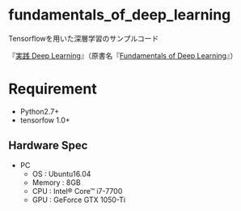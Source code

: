 # fundamentals_of_deep_learning

Tensorflowを用いた深層学習のサンプルコード

『[実践 Deep Learning](https://www.oreilly.co.jp/books/9784873118321/)』（原書名『[Fundamentals of Deep Learning](http://shop.oreilly.com/product/0636920039709.do)』）

# Requirement
- Python2.7+
- tensorfow 1.0+

## Hardware Spec
- PC
    - OS : Ubuntu16.04
    - Memory : 8GB
    - CPU : Intel® Core™ i7-7700
    - GPU : GeForce GTX 1050-Ti

